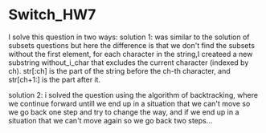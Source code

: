 # Switch_HW7
I solve this question in two ways:
solution 1:
was similar to the solution of subsets questions but here the difference is that we don't find the subsets without the first element,
for each character in the string,I createed a new substring without_i_char that excludes the current character (indexed by ch).
str[:ch] is the part of the string before the ch-th character, and str[ch+1:] is the part after it.

solution 2:
i solved the question using the algorithm of backtracking, where we continue forward untill we end up in a situation that we can't move so we go back one step and try to change the way, and if we end up in a situation that we can't move again so we go back two steps...
